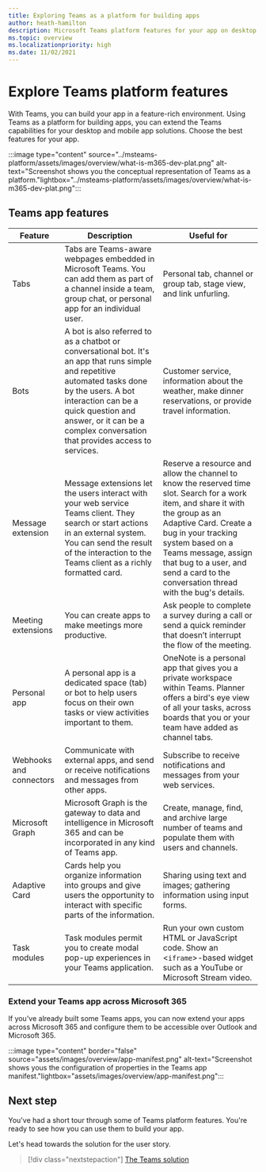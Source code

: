 ```yaml
---
title: Exploring Teams as a platform for building apps
author: heath-hamilton
description: Microsoft Teams platform features for your app on desktop and mobile. Tabs, bots, messaging extension, webhook, connectors, Microsoft Graph, or Adaptive Cards.
ms.topic: overview
ms.localizationpriority: high
ms.date: 11/02/2021
---
```

# Explore Teams platform features

With Teams, you can build your app in a feature-rich environment. Using Teams as a platform for building apps, you can extend the Teams capabilities for your desktop and mobile app solutions. Choose the best features for your app.

:::image type="content" source="../msteams-platform/assets/images/overview/what-is-m365-dev-plat.png" alt-text="Screenshot shows you the conceptual representation of Teams as a platform."lightbox="../msteams-platform/assets/images/overview/what-is-m365-dev-plat.png":::

## Teams app features

| Feature | Description | Useful for |
| --- | --- | --- |
|Tabs | Tabs are Teams-aware webpages embedded in Microsoft Teams. You can add them as part of a channel inside a team, group chat, or personal app for an individual user. | Personal tab, channel or group tab, stage view, and link unfurling. |
| Bots | A bot is also referred to as a chatbot or conversational bot. It's an app that runs simple and repetitive automated tasks done by the users. A bot interaction can be a quick question and answer, or it can be a complex conversation that provides access to services. | Customer service, information about the weather, make dinner reservations, or provide travel information. |
| Message extension | Message extensions let the users interact with your web service Teams client. They search or start actions in an external system. You can send the result of the interaction to the Teams client as a richly formatted card. | Reserve a resource and allow the channel to know the reserved time slot. Search for a work item, and share it with the group as an Adaptive Card. Create a bug in your tracking system based on a Teams message, assign that bug to a user, and send a card to the conversation thread with the bug's details. |
|Meeting extensions | You can create apps to make meetings more productive. | Ask people to complete a survey during a call or send a quick reminder that doesn’t interrupt the flow of the meeting. |
| Personal app | A personal app is a dedicated space (tab) or bot to help users focus on their own tasks or view activities important to them. | OneNote is a personal app that gives you a private workspace within Teams. Planner offers a bird's eye view of all your tasks, across boards that you or your team have added as channel tabs. |
| Webhooks and connectors | Communicate with external apps, and send or receive notifications and messages from other apps. | Subscribe to receive notifications and messages from your web services. |
| Microsoft Graph | Microsoft Graph is the gateway to data and intelligence in Microsoft 365 and can be incorporated in any kind of Teams app. | Create, manage, find, and archive large number of teams and populate them with users and channels. |
| Adaptive Card | Cards help you organize information into groups and give users the opportunity to interact with specific parts of the information. | Sharing using text and images; gathering information using input forms. |
| Task modules | Task modules permit you to create modal pop-up experiences in your Teams application. | Run your own custom HTML or JavaScript code. Show an <`iframe`>-based widget such as a YouTube or Microsoft Stream video. |

### Extend your Teams app across Microsoft 365

If you've already built some Teams apps, you can now extend your apps across Microsoft 365 and configure them to be accessible over Outlook and Microsoft 365.

:::image type="content" border="false" source="assets/images/overview/app-manifest.png" alt-text="Screenshot shows yous the configuration of properties in the Teams app manifest."lightbox="assets/images/overview/app-manifest.png":::

## Next step

You've had a short tour through some of Teams platform features. You're ready to see how you can use them to build your app.

Let's head towards the solution for the user story.

> [!div class="nextstepaction"]
> [The Teams solution](overview-solution.md)
